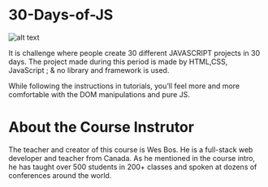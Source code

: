 # 30-Days-of-JS

![alt text](https://camo.githubusercontent.com/07ca65497065dd926bd889c53b7b7652f8ef3cbc4320739cf7ebed3c4d34cb2d/68747470733a2f2f6a61766173637269707433302e636f6d2f696d616765732f4a53332d736f6369616c2d73686172652e706e67)


It is challenge where people create 30 different JAVASCRIPT projects in 30 days. The project made during this period is made by HTML,CSS, JavaScript ; & no library and framework is used.

While following the instructions in tutorials, you’ll feel more and more comfortable with the DOM manipulations and pure JS.




# About the Course Instrutor

The teacher and creator of this course is Wes Bos. He is a full-stack web developer and teacher from Canada. As he mentioned in the course intro, he has taught over 500 students in 200+ classes and spoken at dozens of conferences around the world.
